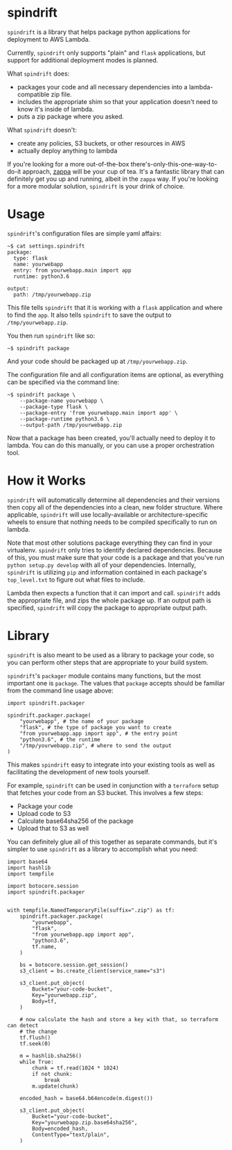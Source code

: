 spindrift
=========

`spindrift` is a library that helps package python applications for deployment
to AWS Lambda.

Currently, `spindrift` only supports "plain" and `flask` applications, but
support for additional deployment modes is planned.

What `spindrift` does:
- packages your code and all necessary dependencies into a
  lambda-compatible zip file.
- includes the appropriate shim so that your application doesn't need to
  know it's inside of lambda.
- puts a zip package where you asked.
        
What `spindrift` doesn't:
- create any policies, S3 buckets, or other resources in AWS
- actually deploy anything to lambda

If you're looking for a more out-of-the-box there's-only-this-one-way-to-do-it
approach, [zappa](https://github.com/Miserlou/Zappa) will be your cup of tea.
It's a fantastic library that can definitely get you up and running, albeit in
the `zappa` way. If you're looking for a more modular solution, `spindrift` is
your drink of choice.

Usage
=====

`spindrift`'s configuration files are simple yaml affairs:
```!bash
~$ cat settings.spindrift
package:
  type: flask
  name: yourwebapp
  entry: from yourwebapp.main import app
  runtime: python3.6

output:
  path: /tmp/yourwebapp.zip
```

This file tells `spindrift` that it is working with a `flask` application and
where to find the `app`. It also tells `spindrift` to save the output to
`/tmp/yourwebapp.zip`.

You then run `spindrift` like so:
```!bash
~$ spindrift package
```

And your code should be packaged up at `/tmp/yourwebapp.zip`.

The configuration file and all configuration items are
optional, as everything can be specified via the command line:
```!bash
~$ spindrift package \
    --package-name yourwebapp \
    --package-type flask \
    --package-entry 'from yourwebapp.main import app' \
    --package-runtime python3.6 \
    --output-path /tmp/yourwebapp.zip
```

Now that a package has been created, you'll actually need to deploy it to
lambda. You can do this manually, or you can use a proper orchestration tool.

How it Works
============

`spindrift` will automatically determine all dependencies and their versions
then copy all of the dependencies into a clean, new folder structure. Where
applicable, `spindrift` will use locally-available or architecture-specific
wheels to ensure that nothing needs to be compiled specifically to run on
lambda.

Note that most other solutions package everything they can find in your
virtualenv. `spindrift` only tries to identify declared dependencies. Because
of this, you must make sure that your code is a package and that you've run
`python setup.py develop` with all of your dependencies. Internally,
`spindrift` is utilizing `pip` and information contained in each package's
`top_level.txt` to figure out what files to include.

Lambda then expects a function that it can import and call. `spindrift` adds
the appropriate file, and zips the whole package up. If an output path is
specified, `spindrift` will copy the package to appropriate output path.

Library
=======

`spindrift` is also meant to be used as a library to package your code, so you
can perform other steps that are appropriate to your build system.

`spindrift`'s `packager` module contains many functions, but the most important
one is `package`. The values that `package` accepts should be familiar from the
command line usage above:
```!python
import spindrift.packager

spindrift.packager.package(
    "yourwebapp", # the name of your package
    "flask", # the type of package you want to create
    "from yourwebapp.app import app", # the entry point
    "python3.6", # the runtime
    "/tmp/yourwebapp.zip", # where to send the output
)
```

This makes `spindrift` easy to integrate into your existing tools as well as
facilitating the development of new tools yourself.

For example, `spindrift` can be used in conjunction with a `terraform` setup
that fetches your code from an S3 bucket. This involves a few steps:
- Package your code
- Upload code to S3
- Calculate base64sha256 of the package
- Upload that to S3 as well

You can definitely glue all of this together as separate commands, but it's
simpler to use `spindrift` as a library to accomplish what you need:
```!python
import base64
import hashlib
import tempfile

import botocore.session
import spindrift.packager


with tempfile.NamedTemporaryFile(suffix=".zip") as tf:
    spindrift.packager.package(
        "yourwebapp",
        "flask",
        "from yourwebapp.app import app",
        "python3.6",
        tf.name,
    )

    bs = botocore.session.get_session()
    s3_client = bs.create_client(service_name="s3")

    s3_client.put_object(
        Bucket="your-code-bucket",
        Key="yourwebapp.zip",
        Body=tf,
    )

    # now calculate the hash and store a key with that, so terraform can detect
    # the change
    tf.flush()
    tf.seek(0)

    m = hashlib.sha256()
    while True:
        chunk = tf.read(1024 * 1024)
        if not chunk:
            break
        m.update(chunk)

    encoded_hash = base64.b64encode(m.digest())

    s3_client.put_object(
        Bucket="your-code-bucket",
        Key="yourwebapp.zip.base64sha256",
        Body=encoded_hash,
        ContentType="text/plain",
    )
```
